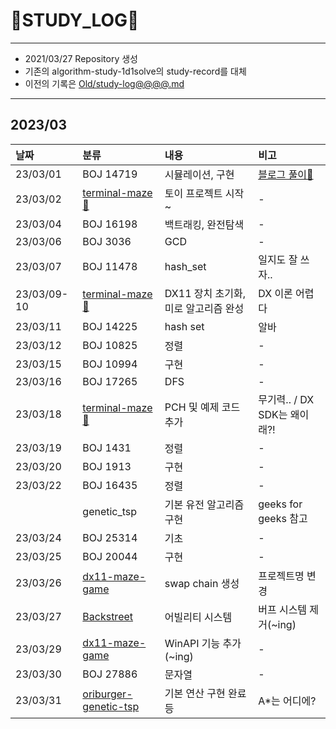 # 📜STUDY_LOG📜
---
- 2021/03/27 Repository 생성
- 기존의 algorithm-study-1d1solve의 study-record를 대체
- 이전의 기록은 [Old/study-log@@@@.md](https://github.com/Oriburger/oriburger_study_log/blob/main/Old/study_log_2021.md)
---

## 2023/03

<div markdown="1">

|날짜|분류|내용|비고|
|:----|:----|:----|:----|
|23/03/01|BOJ 14719|시뮬레이션, 구현|[블로그 풀이📑](https://blog.naver.com/uss425/223031483662)|
|23/03/02|[terminal-maze🧩](https://github.com/Oriburger/terminal-maze/commit/d1c91a75eec4e73536f33c6680f27c606160e56b)|토이 프로젝트 시작~|-|
|23/03/04|BOJ 16198|백트래킹, 완전탐색|-|
|23/03/06|BOJ 3036|GCD|-|
|23/03/07|BOJ 11478|hash_set|일지도 잘 쓰자..|
|23/03/09-10|[terminal-maze🧩](https://github.com/Oriburger/terminal-maze/commit/21c0fcce72a80e7cf8850044539a95ad117a5522)|DX11 장치 초기화, 미로 알고리즘 완성|DX 이론 어렵다|
|23/03/11|BOJ 14225|hash set|알바|
|23/03/12|BOJ 10825|정렬|-|
|23/03/15|BOJ 10994|구현|-|
|23/03/16|BOJ 17265|DFS|-|
|23/03/18|[terminal-maze🧩](https://github.com/Oriburger/terminal-maze)|PCH 및 예제 코드 추가|무기력.. / DX SDK는 왜이래?!|
|23/03/19|BOJ 1431|정렬|-|
|23/03/20|BOJ 1913|구현|-|
|23/03/22|BOJ 16435|정렬|-|
||genetic_tsp|기본 유전 알고리즘 구현|geeks for geeks 참고|
|23/03/24|BOJ 25314|기초|-|
|23/03/25|BOJ 20044|구현|-|
|23/03/26|[dx11-maze-game](https://github.com/Oriburger/dx11-maze-game/commit/c49a473d8bafd2b540a082b38d30ca13565ac9ac)|swap chain 생성|프로젝트명 변경|
|23/03/27|[Backstreet](https://github.com/Oriburger/UE5-BackStreet-Mirror/commit/0cbf83bf2f4f67afe291982c63b6c7d6a9b51480)|어빌리티 시스템|버프 시스템 제거(~ing)|
|23/03/29|[dx11-maze-game](https://github.com/Oriburger/dx11-maze-game/commit/7b70f124612aa70a51b9f5475a878615d747c580)|WinAPI 기능 추가 (~ing)|-|
|23/03/30|BOJ 27886|문자열|-|
|23/03/31|[oriburger-genetic-tsp](https://github.com/Oriburger/oriburger_genetic_tsp/commit/e05a3bd5f694dd1de859e76d3002ba30976388fe)|기본 연산 구현 완료 등|A*는 어디에?|


</div>

<!--

- 📔📚📙📘📗📒📃📜📄📑

-->

